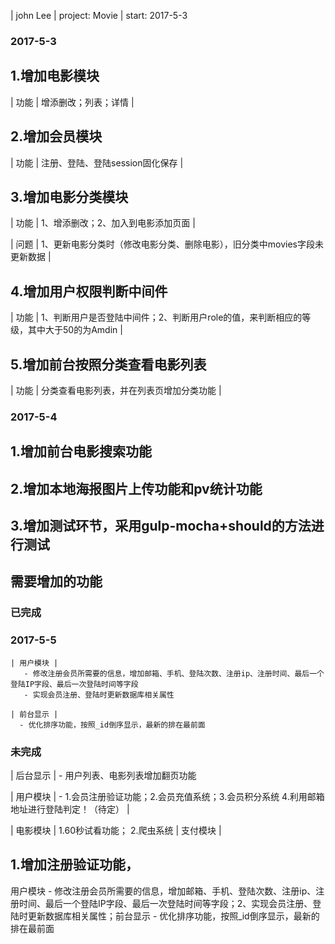 | john Lee | project: Movie | start: 2017-5-3

### 2017-5-3

## 1.增加电影模块
  | 功能 | 增添删改；列表；详情 |

## 2.增加会员模块
  | 功能 | 注册、登陆、登陆session固化保存 |

## 3.增加电影分类模块
  | 功能 | 1、增添删改；2、加入到电影添加页面 |
  
  | 问题 | 1、更新电影分类时（修改电影分类、删除电影），旧分类中movies字段未更新数据 |

## 4.增加用户权限判断中间件
  | 功能 | 1、判断用户是否登陆中间件；2、判断用户role的值，来判断相应的等级，其中大于50的为Amdin |

## 5.增加前台按照分类查看电影列表
  | 功能 | 分类查看电影列表，并在列表页增加分类功能 |


### 2017-5-4

## 1.增加前台电影搜索功能

## 2.增加本地海报图片上传功能和pv统计功能

## 3.增加测试环节，采用gulp-mocha+should的方法进行测试




## 需要增加的功能
### 已完成
  ### 2017-5-5
    | 用户模块 |
       - 修改注册会员所需要的信息，增加邮箱、手机、登陆次数、注册ip、注册时间、最后一个登陆IP字段、最后一次登陆时间等字段
       - 实现会员注册、登陆时更新数据库相关属性

    | 前台显示 |
      - 优化排序功能，按照_id倒序显示，最新的排在最前面

### 未完成
  | 后台显示 |
    - 用户列表、电影列表增加翻页功能 

  | 用户模块 |
    - 1.会员注册验证功能；2.会员充值系统；3.会员积分系统 4.利用邮箱地址进行登陆判定！（待定）                |

  | 电影模块 | 1.60秒试看功能； 2.爬虫系统
  | 支付模块 | 

## 1.增加注册验证功能，


 用户模块 - 修改注册会员所需要的信息，增加邮箱、手机、登陆次数、注册ip、注册时间、最后一个登陆IP字段、最后一次登陆时间等字段；2、实现会员注册、登陆时更新数据库相关属性；前台显示 - 优化排序功能，按照_id倒序显示，最新的排在最前面
